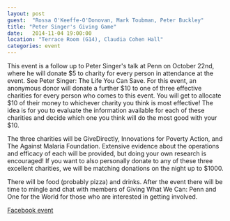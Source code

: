 ```yaml
---
layout: post
guest:  "Rossa O'Keeffe-O'Donovan, Mark Toubman, Peter Buckley"
title: "Peter Singer's Giving Game"
date:   2014-11-04 19:00:00
location: "Terrace Room (G14), Claudia Cohen Hall"
categories: event
---
```


This event is a follow up to Peter Singer's talk at Penn on October 22nd, where he will donate $5 to charity for every person in attendance at the event. See Peter Singer: The Life You Can Save. For this event, an anonymous donor will donate a further $10 to one of three effective charities for every person who comes to this event. You will get to allocate $10 of their money to whichever charity you think is most effective! The idea is for you to evaluate the information available for each of these charities and decide which one you think will do the most good with your $10.

The three charities will be GiveDirectly, Innovations for Poverty Action, and The Against Malaria Foundation. Extensive evidence about the operations and efficacy of each will be provided, but doing your own research is encouraged! If you want to also personally donate to any of these three excellent charities, we will be matching donations on the night up to $1000.

There will be food (probably pizza) and drinks. After the event there will be time to mingle and chat with members of Giving What We Can: Penn and One for the World for those who are interested in getting involved.

[Facebook event](https://www.facebook.com/events/352415588258494/)

